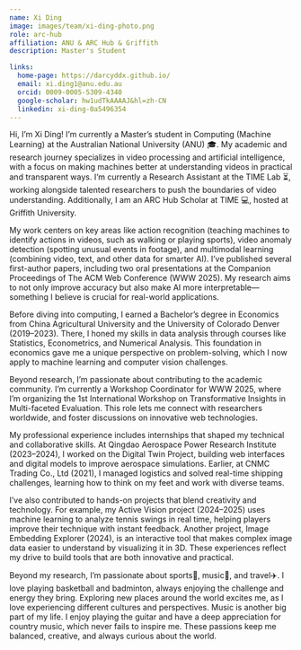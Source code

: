 ```yaml
---
name: Xi Ding
image: images/team/xi-ding-photo.png
role: arc-hub
affiliation: ANU & ARC Hub & Griffith
description: Master's Student

links:
  home-page: https://darcyddx.github.io/
  email: xi.ding1@anu.edu.au
  orcid: 0009-0005-5309-4340
  google-scholar: hw1udTkAAAAJ&hl=zh-CN
  linkedin: xi-ding-0a5496354
---
```


Hi, I’m Xi Ding! I’m currently a Master’s student in Computing (Machine Learning) at the Australian National University (ANU) 🎓. My academic and research journey specializes in video processing and artificial intelligence, with a focus on making machines better at understanding videos in practical and transparent ways. I’m currently a Research Assistant at the TIME Lab ⏳, working alongside talented researchers to push the boundaries of video understanding. Additionally, I am an ARC Hub Scholar at TIME 💻, hosted at Griffith University.

My work centers on key areas like action recognition (teaching machines to identify actions in videos, such as walking or playing sports), video anomaly detection (spotting unusual events in footage), and multimodal learning (combining video, text, and other data for smarter AI). I’ve published several first-author papers, including two oral presentations at the Companion Proceedings of The ACM Web Conference (WWW 2025). My research aims to not only improve accuracy but also make AI more interpretable—something I believe is crucial for real-world applications.

Before diving into computing, I earned a Bachelor’s degree in Economics from China Agricultural University and the University of Colorado Denver (2019–2023). There, I honed my skills in data analysis through courses like Statistics, Econometrics, and Numerical Analysis. This foundation in economics gave me a unique perspective on problem-solving, which I now apply to machine learning and computer vision challenges.

Beyond research, I’m passionate about contributing to the academic community. I’m currently a Workshop Coordinator for WWW 2025, where I’m organizing the 1st International Workshop on Transformative Insights in Multi-faceted Evaluation. This role lets me connect with researchers worldwide, and foster discussions on innovative web technologies.

My professional experience includes internships that shaped my technical and collaborative skills. At Qingdao Aerospace Power Research Institute (2023–2024), I worked on the Digital Twin Project, building web interfaces and digital models to improve aerospace simulations. Earlier, at CNMC Trading Co., Ltd (2021), I managed logistics and solved real-time shipping challenges, learning how to think on my feet and work with diverse teams.

I’ve also contributed to hands-on projects that blend creativity and technology. For example, my Active Vision project (2024–2025) uses machine learning to analyze tennis swings in real time, helping players improve their technique with instant feedback. Another project, Image Embedding Explorer (2024), is an interactive tool that makes complex image data easier to understand by visualizing it in 3D. These experiences reflect my drive to build tools that are both innovative and practical.

Beyond my research, I’m passionate about sports🏀, music🎸, and travel✈️. I love playing basketball and badminton, always enjoying the challenge and energy they bring. Exploring new places around the world excites me, as I love experiencing different cultures and perspectives. Music is another big part of my life. I enjoy playing the guitar and have a deep appreciation for country music, which never fails to inspire me. These passions keep me balanced, creative, and always curious about the world.


